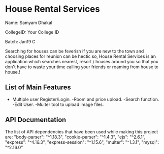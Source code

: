 # House Rental Services
Name: Samyam Dhakal

CollegeID: Your College ID

Batch: Jan19 C

Searching for houses can be feverish if you are new to the town and choosing places for reunion can be hectic so, House Rental Services is an application which searches nearest, resort / houses around you so that you don't have to waste your time calling your friends or roaming from house to house.!

## List of Main Features
- Multiple user Register/Login.
-Room and price upload.
-Search function.
-Edit User.
-Multer tool to upload image files.

## API Documentation
The list of API dependencies that have been used while making this project are:
 "body-parser": "^1.18.3",
    "cookie-parser": "^1.4.3",
    "ejs": "^2.6.1",
    "express": "^4.16.3",
    "express-session": "^1.15.6",
    "multer": "^1.3.1",
    "mysql": "^2.16.0"
    
    

